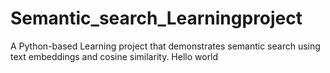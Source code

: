# Semantic_search_Learningproject
A Python-based Learning project that demonstrates semantic search using text embeddings and cosine similarity.
Hello world